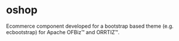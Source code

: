 <!--- (C) Copyright 2015 Somonar B.V. -->

# oshop
Ecommerce component developed for a bootstrap based theme (e.g. ecbootstrap) for Apache OFBiz™ and ORRTIZ™.

